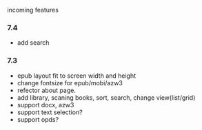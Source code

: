 incoming features

### 7.4
- add search

### 7.3
- epub layout fit to screen width and height
- change fontsize for epub/mobi/azw3
- refector about page.
- add library, scaning books, sort, search, change view(list/grid)
- support docx, azw3
- support text selection?
- support opds?
